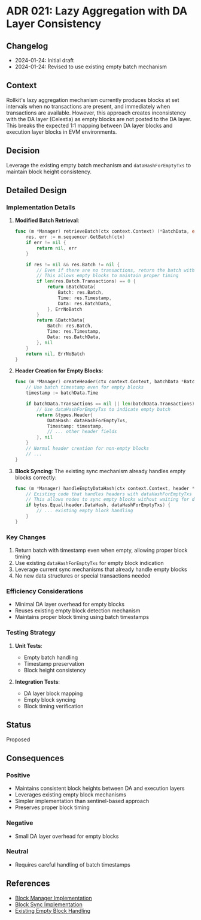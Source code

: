 # ADR 021: Lazy Aggregation with DA Layer Consistency

## Changelog

- 2024-01-24: Initial draft
- 2024-01-24: Revised to use existing empty batch mechanism

## Context

Rollkit's lazy aggregation mechanism currently produces blocks at set intervals when no transactions are present, and immediately when transactions are available. However, this approach creates inconsistency with the DA layer (Celestia) as empty blocks are not posted to the DA layer. This breaks the expected 1:1 mapping between DA layer blocks and execution layer blocks in EVM environments.

## Decision

Leverage the existing empty batch mechanism and `dataHashForEmptyTxs` to maintain block height consistency.

## Detailed Design

### Implementation Details

1. **Modified Batch Retrieval**:

    ```go
    func (m *Manager) retrieveBatch(ctx context.Context) (*BatchData, error) {
        res, err := m.sequencer.GetBatch(ctx)
        if err != nil {
            return nil, err
        }

        if res != nil && res.Batch != nil {
            // Even if there are no transactions, return the batch with timestamp
            // This allows empty blocks to maintain proper timing
            if len(res.Batch.Transactions) == 0 {
                return &BatchData{
                    Batch: res.Batch,
                    Time: res.Timestamp,
                    Data: res.BatchData,
                }, ErrNoBatch
            }
            return &BatchData{
                Batch: res.Batch,
                Time: res.Timestamp,
                Data: res.BatchData,
            }, nil
        }
        return nil, ErrNoBatch
    }
    ```

2. **Header Creation for Empty Blocks**:

    ```go
    func (m *Manager) createHeader(ctx context.Context, batchData *BatchData) (*types.Header, error) {
        // Use batch timestamp even for empty blocks
        timestamp := batchData.Time

        if batchData.Transactions == nil || len(batchData.Transactions) == 0 {
            // Use dataHashForEmptyTxs to indicate empty batch
            return &types.Header{
                DataHash: dataHashForEmptyTxs,
                Timestamp: timestamp,
                // ... other header fields
            }, nil
        }
        // Normal header creation for non-empty blocks
        // ...
    }
    ```

3. **Block Syncing**:
The existing sync mechanism already handles empty blocks correctly:

    ```go
    func (m *Manager) handleEmptyDataHash(ctx context.Context, header *types.Header) {
        // Existing code that handles headers with dataHashForEmptyTxs
        // This allows nodes to sync empty blocks without waiting for data
        if bytes.Equal(header.DataHash, dataHashForEmptyTxs) {
            // ... existing empty block handling
        }
    }
    ```

### Key Changes

1. Return batch with timestamp even when empty, allowing proper block timing
2. Use existing `dataHashForEmptyTxs` for empty block indication
3. Leverage current sync mechanisms that already handle empty blocks
4. No new data structures or special transactions needed

### Efficiency Considerations

- Minimal DA layer overhead for empty blocks
- Reuses existing empty block detection mechanism
- Maintains proper block timing using batch timestamps

### Testing Strategy

1. **Unit Tests**:
   - Empty batch handling
   - Timestamp preservation
   - Block height consistency

2. **Integration Tests**:
   - DA layer block mapping
   - Empty block syncing
   - Block timing verification

## Status

Proposed

## Consequences

### Positive

- Maintains consistent block heights between DA and execution layers
- Leverages existing empty block mechanisms
- Simpler implementation than sentinel-based approach
- Preserves proper block timing

### Negative

- Small DA layer overhead for empty blocks

### Neutral

- Requires careful handling of batch timestamps

## References

- [Block Manager Implementation](block/manager.go)
- [Block Sync Implementation](block/sync.go)
- [Existing Empty Block Handling](block/sync.go#L170)
